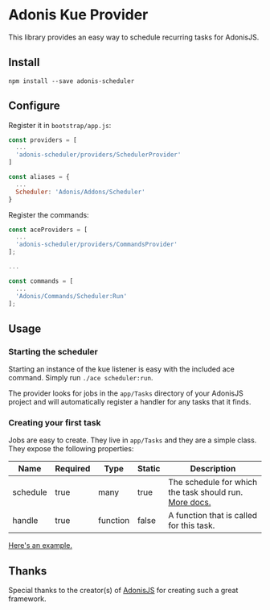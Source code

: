 # Adonis Kue Provider

This library provides an easy way to schedule recurring tasks for AdonisJS.

## Install

```
npm install --save adonis-scheduler
```

## Configure

Register it in `bootstrap/app.js`:

```javascript
const providers = [
  ...
  'adonis-scheduler/providers/SchedulerProvider'
]

const aliases = {
  ...
  Scheduler: 'Adonis/Addons/Scheduler'
}
```

Register the commands:

```javascript
const aceProviders = [
  ...
  'adonis-scheduler/providers/CommandsProvider'
];

...

const commands = [
  ...
  'Adonis/Commands/Scheduler:Run'
];
```

## Usage

### Starting the scheduler

Starting an instance of the kue listener is easy with the included ace command. Simply run `./ace scheduler:run`.

The provider looks for jobs in the `app/Tasks` directory of your AdonisJS project and will automatically register a handler for any tasks that it finds.

### Creating your first task

Jobs are easy to create. They live in `app/Tasks` and they are a simple class. They expose the following properties:

| Name        | Required | Type      | Static | Description                                           |
|-------------|----------|-----------|--------|--------------------------------------------------------|
| schedule    | true     | many      | true   | The schedule for which the task should run. [More docs.](https://github.com/node-schedule/node-schedule#cron-style-scheduling)      |
| handle      | true     | function  | false  | A function that is called for this task.               |

[Here's an example.](examples/app/Tasks/Example.js)

## Thanks

Special thanks to the creator(s) of [AdonisJS](http://adonisjs.com/) for creating such a great framework.
